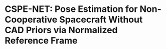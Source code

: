 # CSPE-NET: Pose Estimation for  Non-Cooperative Spacecraft  Without CAD Priors via  Normalized Reference Frame
